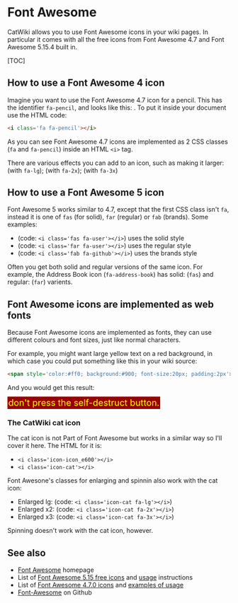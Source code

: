 # <i class='fa fa-font-awesome'></i> Font Awesome

CatWiki allows you to use Font Awesome icons in your wiki pages. In particular it comes with all the free icons from Font Awesome 4.7 and Font Awesome 5.15.4 built in.

[TOC]

## How to use a Font Awesome 4 icon

Imagine you want to use the Font Awesome 4.7 icon for a pencil. This has the identifier `fa-pencil`,
and looks like this: <i class='fa fa-pencil'></i>. To put it inside your document use the HTML code:

```html
<i class='fa fa-pencil'></i>
```

As you can see Font Awesome 4.7 icons are implemented as 2 CSS classes (`fa` and `fa-pencil`) inside an HTML `<i>` tag.

There are various effects you can add to an icon, such as making it larger:  <i class='fa fa-pencil fa-lg'></i> (with `fa-lg`);  <i class='fa fa-pencil fa-2x'></i> (with `fa-2x`); <i class='fa fa-pencil fa-3x'></i> (with `fa-3x`)

## How to use a Font Awesome 5 icon

Font Awesome 5 works similar to 4.7, except that the first CSS class isn't `fa`, instead it is one of `fas` (for solid), `far` (regular)
or `fab` (brands). Some examples:

* <i class='fas fa-user'></i> (code: `<i class='fas fa-user'></i>`) uses the solid style 
* <i class='far fa-user'></i> (code: `<i class='far fa-user'></i>`) uses the regular style
* <i class='fab fa-github'></i> (code: `<i class='fab fa-github'></i>`) uses the brands style 

Often you get both solid and regular versions of the same icon. For example, the Address Book icon (`fa-address-book`) has 
solid: <i class='fas fa-address-book'></i> (`fas`)
and regular: <i class='far fa-address-book'></i> (`far`) varients.

## Font Awesome icons are implemented as web fonts

Because Font Awesome icons are implemented as fonts, they can use different colours and font sizes, just like normal characters. 

For example, you might want large yellow text on a red background, in which case you could put something like this in your wiki source:

```html
<span style='color:#ff0; background:#900; font-size:20px; padding:2px'><i class='fas fa-exclamation-triangle'></i> don't press the self-destruct button.</span>
```

And you would get this result:

<span style='color:#ff0; background:#900; font-size:20px; padding:2px'><i class='fas fa-exclamation-triangle'></i> don't press the self-destruct button.</span>

### The <i class='icon-cat'></i> CatWiki cat icon

The cat icon is not Part of Font Awesome but works in a similar way so I'll cover it here. The HTML for it is:

* <i class='icon-icon_e600'></i> `<i class='icon-icon_e600'></i>`
* <i class='icon-cat'></i> `<i class='icon-cat'></i>`

Font Awesone's classes for enlarging and spinnin also work with the cat icon:

* Enlarged lg: <i class='icon-cat fa-lg'></i> (code: `<i class='icon-cat fa-lg'></i>`)
* Enlarged x2: <i class='icon-cat fa-2x'></i> (code: `<i class='icon-cat fa-2x'></i>`)
* Enlarged x3: <i class='icon-cat fa-3x'></i> (code: `<i class='icon-cat fa-3x'></i>`)

Spinning doesn't work with the cat icon, however.

## See also

* [Font Awesome](https://fontawesome.com/) homepage
* List of [Font Awesome 5.15 free icons](https://fontawesome.com/v5.15/icons?d=gallery&p=2&m=free) and [usage](https://fontawesome.com/v5.15/how-to-use/on-the-web/referencing-icons/basic-use) instructions
* List of [Font Awesome 4.7.0 icons](https://fontawesome.com/v4.7/icons/) and [examples of usage](https://fontawesome.com/v4.7/examples/)
* [Font-Awesome](https://github.com/FortAwesome/Font-Awesome) on <i class='fa fa-github'></i> Github
